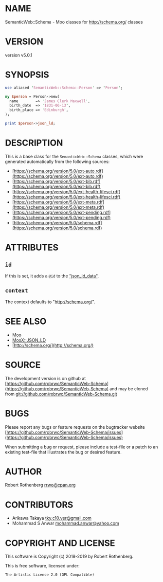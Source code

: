 # NAME

SemanticWeb::Schema - Moo classes for http://schema.org/ classes

# VERSION

version v5.0.1

# SYNOPSIS

```perl
use aliased 'SemanticWeb::Schema::Person' => 'Person';

my $person = Person->new(
  name        => 'James Clerk Maxwell',
  birth_date  => '1831-06-13',
  birth_place => 'Edinburgh',
);

print $person->json_ld;
```

# DESCRIPTION

This is a base class for the `SemanticWeb::Schema` classes, which
were generated automatically from the following sources:

- [https://schema.org/version/5.0/ext-auto.rdf](https://schema.org/version/5.0/ext-auto.rdf)
- [https://schema.org/version/5.0/ext-bib.rdf](https://schema.org/version/5.0/ext-bib.rdf)
- [https://schema.org/version/5.0/ext-health-lifesci.rdf](https://schema.org/version/5.0/ext-health-lifesci.rdf)
- [https://schema.org/version/5.0/ext-meta.rdf](https://schema.org/version/5.0/ext-meta.rdf)
- [https://schema.org/version/5.0/ext-pending.rdf](https://schema.org/version/5.0/ext-pending.rdf)
- [https://schema.org/version/5.0/schema.rdf](https://schema.org/version/5.0/schema.rdf)

# ATTRIBUTES

## `id`

If this is set, it adds a `@id` to the ["json\_ld\_data"](#json_ld_data).

## `context`

The context defaults to "http://schema.org/".

# SEE ALSO

- [Moo](https://metacpan.org/pod/Moo)
- [MooX::JSON\_LD](https://metacpan.org/pod/MooX::JSON_LD)
- [http://schema.org/](http://schema.org/)

# SOURCE

The development version is on github at [https://github.com/robrwo/SemanticWeb-Schema](https://github.com/robrwo/SemanticWeb-Schema)
and may be cloned from [git://github.com/robrwo/SemanticWeb-Schema.git](git://github.com/robrwo/SemanticWeb-Schema.git)

# BUGS

Please report any bugs or feature requests on the bugtracker website
[https://github.com/robrwo/SemanticWeb-Schema/issues](https://github.com/robrwo/SemanticWeb-Schema/issues)

When submitting a bug or request, please include a test-file or a
patch to an existing test-file that illustrates the bug or desired
feature.

# AUTHOR

Robert Rothenberg <rrwo@cpan.org>

# CONTRIBUTORS

- Arikawa Takaya <tky.c10.ver@gmail.com>
- Mohammad S Anwar <mohammad.anwar@yahoo.com>

# COPYRIGHT AND LICENSE

This software is Copyright (c) 2018-2019 by Robert Rothenberg.

This is free software, licensed under:

```
The Artistic License 2.0 (GPL Compatible)
```
